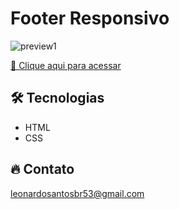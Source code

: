 # Footer Responsivo

![preview1](./.github/preview1.png)


[🔗 Clique aqui para acessar](https://leonardo21042006.github.io/Footer-Responsivo/)

## 🛠️ Tecnologias 

- HTML
- CSS

## 🔥 Contato

leonardosantosbr53@gmail.com